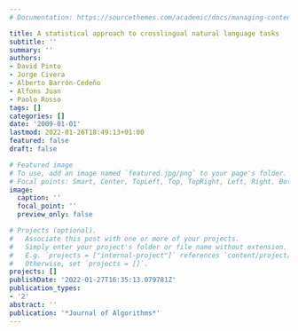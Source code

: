 ```yaml
---
# Documentation: https://sourcethemes.com/academic/docs/managing-content/

title: A statistical approach to crosslingual natural language tasks
subtitle: ''
summary: ''
authors:
- David Pinto
- Jorge Civera
- Alberto Barrón-Cedeño
- Alfons Juan
- Paolo Rosso
tags: []
categories: []
date: '2009-01-01'
lastmod: 2022-01-26T18:49:13+01:00
featured: false
draft: false

# Featured image
# To use, add an image named `featured.jpg/png` to your page's folder.
# Focal points: Smart, Center, TopLeft, Top, TopRight, Left, Right, BottomLeft, Bottom, BottomRight.
image:
  caption: ''
  focal_point: ''
  preview_only: false

# Projects (optional).
#   Associate this post with one or more of your projects.
#   Simply enter your project's folder or file name without extension.
#   E.g. `projects = ["internal-project"]` references `content/project/deep-learning/index.md`.
#   Otherwise, set `projects = []`.
projects: []
publishDate: '2022-01-27T16:35:13.079781Z'
publication_types:
- '2'
abstract: ''
publication: '*Journal of Algorithms*'
---
```

